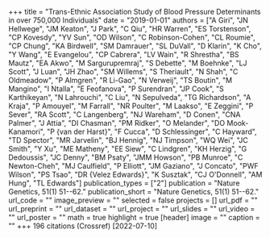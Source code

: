 +++
title = "Trans-Ethnic Association Study of Blood Pressure Determinants in over 750,000 Individuals"
date = "2019-01-01"
authors = ["A Giri", "JN Hellwege", "JM Keaton", "J Park", "C Qiu", "HR Warren", "ES Torstenson", "CP Kovesdy", "YV Sun", "OD Wilson", "C Robinson-Cohen", "CL Roumie", "CP Chung", "KA Birdwell", "SM Damrauer", "SL DuVall", "D Klarin", "K Cho", "Y Wang", "E Evangelou", "CP Cabrera", "LV Wain", "R Shrestha", "BS Mautz", "EA Akwo", "M Sargurupremraj", "S Debette", "M Boehnke", "LJ Scott", "J Luan", "JH Zhao", "SM Willems", "S Theriault", "N Shah", "C Oldmeadow", "P Almgren", "R Li-Gao", "N Verweij", "TS Boutin", "M Mangino", "I Ntalla", "E Feofanova", "P Surendran", "JP Cook", "S Karthikeyan", "N Lahrouchi", "C Liu", "N Sepulveda", "TG Richardson", "A Kraja", "P Amouyel", "M Farrall", "NR Poulter", "M Laakso", "E Zeggini", "P Sever", "RA Scott", "C Langenberg", "NJ Wareham", "D Conen", "CNA Palmer", "J Attia", "DI Chasman", "PM Ridker", "O Melander", "DO Mook-Kanamori", "P {van der Harst}", "F Cucca", "D Schlessinger", "C Hayward", "TD Spector", "MR Jarvelin", "BJ Hennig", "NJ Timpson", "WQ Wei", "JC Smith", "Y Xu", "ME Matheny", "EE Siew", "C Lindgren", "KH Herzig", "G Dedoussis", "JC Denny", "BM Psaty", "JMM Howson", "PB Munroe", "C Newton-Cheh", "MJ Caulfield", "P Elliott", "JM Gaziano", "J Concato", "PWF Wilson", "PS Tsao", "DR {Velez Edwards}", "K Susztak", "CJ O'Donnell", "AM Hung", "TL Edwards"]
publication_types = ["2"]
publication = "Nature Genetics, 51(1) 51--62."
publication_short = "Nature Genetics, 51(1) 51--62."
url_code = ""
image_preview = ""
selected = false
projects = []
url_pdf = ""
url_preprint = ""
url_dataset = ""
url_project = ""
url_slides = ""
url_video = ""
url_poster = ""
math = true
highlight = true
[header]
image = ""
caption = ""
+++
196 citations (Crossref) [2022-07-10]
